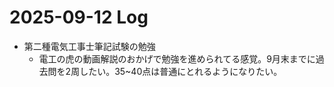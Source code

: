 # 2025-09-12 Log
- 第二種電気工事士筆記試験の勉強
  - 電工の虎の動画解説のおかげで勉強を進められてる感覚。9月末までに過去問を2周したい。35~40点は普通にとれるようになりたい。
